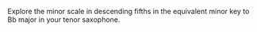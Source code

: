 Explore the minor scale in descending fifths in the equivalent minor key to Bb major in your tenor saxophone.